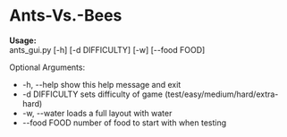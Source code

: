 # Ants-Vs.-Bees

**Usage:**  
ants_gui.py [-h] [-d DIFFICULTY] [-w] [--food FOOD]

Optional Arguments:
  * -h, --help     show this help message and exit
  * -d DIFFICULTY  sets difficulty of game (test/easy/medium/hard/extra-hard)
  * -w, --water    loads a full layout with water
  * --food FOOD    number of food to start with when testing
